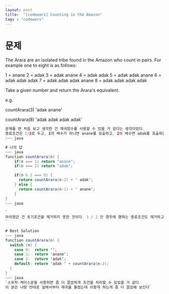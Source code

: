 ```yaml
---
layout: post
title:  "[codewars] Counting in the Amazon"
tags : "codewars"
---
```


# 문제
The Arara are an isolated tribe found in the Amazon who count in pairs. For example one to eight is as follows:

1 = anane 
2 = adak 
3 = adak anane 
4 = adak adak 
5 = adak adak anane 
6 = adak adak adak
7 = adak adak adak anane
8 = adak adak adak adak 

Take a given number and return the Arara's equivalent.

e.g.

countArara(3) 'adak anane'

countArara(8) 'adak adak adak adak'

~~~ java
문제를 맨 처음 보고 생각한 건 재귀함수를 사용할 수 있을 거 같다는 생각이었다.
종료조건은 1/2로 두고, 2의 배수가 아니면 anane를 호출하고, 2의 배수면 adak를 호출하는 식으로 작업을 했다.
~~~ java

# 나의 답
~~~ java
function countArara(n) {
    if(n === 1) return "anane";
    if(n === 2) return "adak";

    if(n % 2 === 0) {
      return countArara(n-2) + ' adak';
    } else {
      return countArara(n-1) + ' anane';
    }
}
~~~ java

`
아쉬웠던 건 초기조건을 제거하지 못한 것이다. 1 / 2 인 경우에 행하는 종료조건도 제거하고 싶었으나, 마음대로 되지 않았다.
`

# Best Solution
~~~ java
function countArara(n) {
  switch (n) {
    case 0:  return '';
    case 1:  return 'anane';
    case 2:  return 'adak';
    default: return 'adak ' + countArara(n-2);
  }
}
~~~ java
`스위치-케이스문을 사용하면 좀 더 깔끔하게 조건을 처리할 수 있었을 거 같다.
이 분은 나랑 반대로 앞에서부터 재귀를 돌렸는데 이렇게 하는게 좀 더 깔끔해 보인다`

